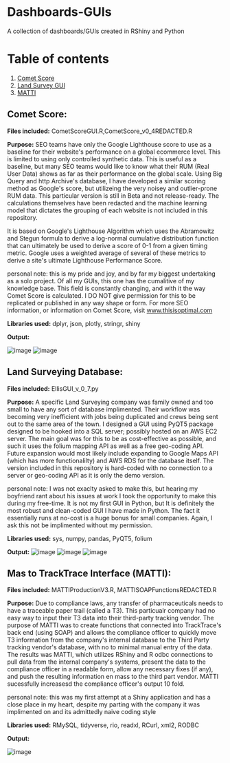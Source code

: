 # Dashboards-GUIs
A collection of dashboards/GUIs created in RShiny and Python


# Table of contents
1. [Comet Score](#cometScore)
2. [Land Survey GUI](#ellisGUI)
4. [MATTI](#matti)



## **Comet Score:**<a name="cometScore"></a>

**Files included:** CometScoreGUI.R,CometScore_v0_4REDACTED.R

**Purpose:** SEO teams have only the Google Lighthouse score to use as a baseline for their website's performance on a global ecommerce level. This is limited to using only controlled synthetic data. This is useful as a baseline, but many SEO teams would like to know what their RUM (Real User Data) shows as far as their performance on the global scale. Using Big Query and http Archive's database, I have developed a similar scoring method as Google's score, but utilizeing the very noisey and outlier-prone RUM data. This particular version is still in Beta and not release-ready. The calculations themselves have been redacted and the machine learning model that dictates the grouping of each website is not included in this repository.

It is based on Google's Lighthouse Algorithm which uses the Abramowitz and Stegun formula to derive a log-normal cumulative distribution function that can ultimately be used to derive a score of 0-1 from a given timing metric. Google uses a weighted average of several of these metrics to derive a site's ultimate Lighthouse Performance Score.

personal note: this is my pride and joy, and by far my biggest undertaking as a solo project. Of all my GUIs, this one has the cumalitive of my knowledge base. This field is constantly changing, and with it the way Comet Score is calculated. I DO NOT give permission for this to be replicated or published in any way shape or form. For more SEO information, or information on Comet Score, visit www.thisisoptimal.com


**Libraries used:** dplyr, json, plotly, stringr, shiny

**Output:**

![image](https://github.com/PlaidDragon/Dashboards-GUIs/assets/135033377/0bf2a43f-0d05-455d-834a-1b300597116b)
![image](https://github.com/PlaidDragon/Dashboards-GUIs/assets/135033377/1fa0e109-9b84-48fc-8b58-fefe29eab06a)


## **Land Surveying Database:**<a name="ellisGUI"></a>

**Files included:** EllisGUI_v_0_7.py

**Purpose:** A specific Land Surveying company was family owned and too small to have any sort of database implimented. Their workflow was becoming very inefficient with jobs being duplicated and crews being sent out to the same area of the town. I designed a GUI using PyQT5 package designed to be hooked into a SQL server; possibly hosted on an AWS EC2 server. The main goal was for this to be as cost-effective as possible, and such it uses the folium mapping API as well as a free geo-coding API. Future expansion would most likely include expanding to Google Maps API (which has more functionalilty) and AWS RDS for the database itself. The version included in this repository is hard-coded with no connection to a server or geo-coding API as it is only the demo version.


personal note: I was not exaclty asked to make this, but hearing my boyfriend rant about his issues at work I took the opportunity to make this during my free-time. It is not my first GUI in Python, but It is definitely the most robust and clean-coded GUI I have made in Python. The fact it essentially runs at no-cost is a huge bonus for small companies. Again, I ask this not be implimented without my permission.


**Libraries used:** sys, numpy, pandas, PyQT5, folium

**Output:**
![image](https://github.com/PlaidDragon/Dashboards-GUIs/assets/135033377/ffc29772-0ae4-4aad-be0f-d1870514fb87)
![image](https://github.com/PlaidDragon/Dashboards-GUIs/assets/135033377/835195b8-3b7b-42cf-864d-77838608e5c8)
![image](https://github.com/PlaidDragon/Dashboards-GUIs/assets/135033377/11c41bd9-fd69-48d8-8a1b-fe6c51d218cf)





## **Mas to TrackTrace Interface (MATTI):**<a name="matti"></a>

**Files included:** MATTIProductionV3.R, MATTISOAPFunctionsREDACTED.R

**Purpose:** Due to compliance laws, any transfer of pharmaceuticals needs to have a traceable paper trail (called a T3). This particualr company had no easy way to input their T3 data into their third-party tracking vendor. The purpose of MATTI was to create functions that connected into TrackTrace's back end (using SOAP) and allows the compliance officer to quickly move T3 information from the company's internal database to the Third Party tracking vendor's database, with no to minimal manual entry of the data. The results was MATTI, which utilizes RShiny and R odbc connections to pull data from the internal company's systems, present the data to the compliance officer in a readable form, allow any necessary fixes (if any), and push the resulting information en mass to the third part vendor. MATTI sucessfully increasesd the compliance officer's output 10 fold.

personal note: this was my first attempt at a Shiny application and has a close place in my heart, despite my parting with the company it was implimented on and its admittedly naive coding style


**Libraries used:** RMySQL, tidyverse, rio, readxl, RCurl, xml2, RODBC

**Output:**

![image](https://github.com/PlaidDragon/Dashboards-GUIs/assets/135033377/4be69b6f-9a71-4dd6-8a8b-c8666e919535)
